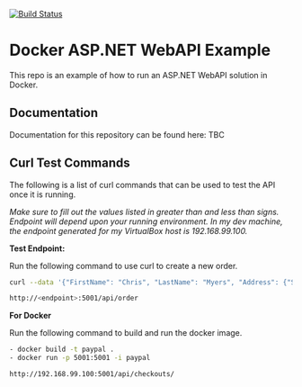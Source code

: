 [![Build Status](https://travis-ci.org/abhurtun/PaypalService.svg?branch=master)](https://travis-ci.org/abhurtun/PaypalService)

# Docker ASP.NET WebAPI Example
This repo is an example of how to run an ASP.NET WebAPI solution in Docker.

## Documentation
Documentation for this repository can be found here: TBC

## Curl Test Commands
The following is a list of curl commands that can be used to test the API once it is running.

*Make sure to fill out the values listed in greater than and less than signs.  Endpoint will depend upon your running environment.  In my dev machine, the endpoint generated for my VirtualBox host is 192.168.99.100.*

**Test Endpoint:**

Run the following command to use curl to create a new order.
```bash
curl --data '{"FirstName": "Chris", "LastName": "Myers", "Address": {"Street1": "123 Abc St", "City": "Phoenix", "State": "AZ", "Zip": "123456"}, "ItemId": "21a0276a-ff97-4d5a-828b-ae13024f4aec", "Quantity": 5}' 

http://<endpoint>:5001/api/order
```

**For Docker**

Run the following command to build and run the docker image.
```bash
- docker build -t paypal .
- docker run -p 5001:5001 -i paypal

http://192.168.99.100:5001/api/checkouts/
```
